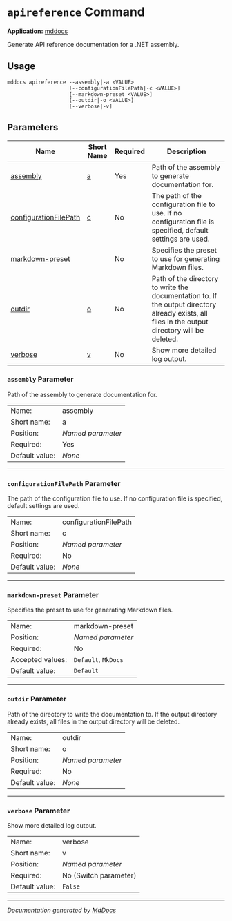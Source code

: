 ﻿# `apireference` Command

**Application:** [mddocs](../index.md)

Generate API reference documentation for a .NET assembly.

## Usage

```
mddocs apireference --assembly|-a <VALUE>
                    [--configurationFilePath|-c <VALUE>]
                    [--markdown-preset <VALUE>]
                    [--outdir|-o <VALUE>]
                    [--verbose|-v]
```

## Parameters

| Name                                                      | Short Name                            | Required | Description                                                                                                                                     |
| --------------------------------------------------------- | ------------------------------------- | -------- | ----------------------------------------------------------------------------------------------------------------------------------------------- |
| [assembly](#assembly-parameter)                           | [a](#assembly-parameter)              | Yes      | Path of the assembly to generate documentation for.                                                                                             |
| [configurationFilePath](#configurationfilepath-parameter) | [c](#configurationfilepath-parameter) | No       | The path of the configuration file to use. If no configuration file is specified, default settings are used.                                    |
| [markdown\-preset](#markdownpreset-parameter)             |                                       | No       | Specifies the preset to use for generating Markdown files.                                                                                      |
| [outdir](#outdir-parameter)                               | [o](#outdir-parameter)                | No       | Path of the directory to write the documentation to. If the output directory already exists, all files in the output directory will be deleted. |
| [verbose](#verbose-parameter)                             | [v](#verbose-parameter)               | No       | Show more detailed log output.                                                                                                                  |

### `assembly` Parameter

Path of the assembly to generate documentation for.

|                |                   |
| -------------- | ----------------- |
| Name:          | assembly          |
| Short name:    | a                 |
| Position:      | *Named parameter* |
| Required:      | Yes               |
| Default value: | *None*            |

___

### `configurationFilePath` Parameter

The path of the configuration file to use. If no configuration file is specified, default settings are used.

|                |                       |
| -------------- | --------------------- |
| Name:          | configurationFilePath |
| Short name:    | c                     |
| Position:      | *Named parameter*     |
| Required:      | No                    |
| Default value: | *None*                |

___

### `markdown-preset` Parameter

Specifies the preset to use for generating Markdown files.

|                  |                     |
| ---------------- | ------------------- |
| Name:            | markdown\-preset    |
| Position:        | *Named parameter*   |
| Required:        | No                  |
| Accepted values: | `Default`, `MkDocs` |
| Default value:   | `Default`           |

___

### `outdir` Parameter

Path of the directory to write the documentation to. If the output directory already exists, all files in the output directory will be deleted.

|                |                   |
| -------------- | ----------------- |
| Name:          | outdir            |
| Short name:    | o                 |
| Position:      | *Named parameter* |
| Required:      | No                |
| Default value: | *None*            |

___

### `verbose` Parameter

Show more detailed log output.

|                |                       |
| -------------- | --------------------- |
| Name:          | verbose               |
| Short name:    | v                     |
| Position:      | *Named parameter*     |
| Required:      | No (Switch parameter) |
| Default value: | `False`               |

___

*Documentation generated by [MdDocs](https://github.com/ap0llo/mddocs)*
